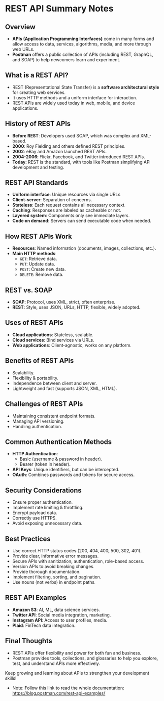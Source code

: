 # REST API Summary Notes

## Overview
- **APIs (Application Programming Interfaces)** come in many forms and allow access to data, services, algorithms, media, and more through web URLs.
- **Postman** offers a public collection of APIs (including REST, GraphQL, and SOAP) to help newcomers learn and experiment.

## What is a REST API?
- REST (Representational State Transfer) is a **software architectural style** for creating web services.
- It uses HTTP methods and a uniform interface for interaction.
- REST APIs are widely used today in web, mobile, and device applications.

## History of REST APIs
- **Before REST**: Developers used SOAP, which was complex and XML-based.
- **2000**: Roy Fielding and others defined REST principles.
- **2002**: eBay and Amazon launched REST APIs.
- **2004-2006**: Flickr, Facebook, and Twitter introduced REST APIs.
- **Today**: REST is the standard, with tools like Postman simplifying API development and testing.

## REST API Standards
- **Uniform interface**: Unique resources via single URLs.
- **Client-server**: Separation of concerns.
- **Stateless**: Each request contains all necessary context.
- **Caching**: Responses are labeled as cacheable or not.
- **Layered system**: Components only see immediate layers.
- **Code on demand**: Servers can send executable code when needed.

## How REST APIs Work
- **Resources**: Named information (documents, images, collections, etc.).
- **Main HTTP methods**:
  - `GET`: Retrieve data.
  - `PUT`: Update data.
  - `POST`: Create new data.
  - `DELETE`: Remove data.

## REST vs. SOAP
- **SOAP**: Protocol, uses XML, strict, often enterprise.
- **REST**: Style, uses JSON, URLs, HTTP, flexible, widely adopted.

## Uses of REST APIs
- **Cloud applications**: Stateless, scalable.
- **Cloud services**: Bind services via URLs.
- **Web applications**: Client-agnostic, works on any platform.

## Benefits of REST APIs
- Scalability.
- Flexibility & portability.
- Independence between client and server.
- Lightweight and fast (supports JSON, XML, HTML).

## Challenges of REST APIs
- Maintaining consistent endpoint formats.
- Managing API versioning.
- Handling authentication.

## Common Authentication Methods
- **HTTP Authentication**:
  - Basic (username & password in header).
  - Bearer (token in header).
- **API Keys**: Unique identifiers, but can be intercepted.
- **OAuth**: Combines passwords and tokens for secure access.

## Security Considerations
- Ensure proper authentication.
- Implement rate limiting & throttling.
- Encrypt payload data.
- Correctly use HTTPS.
- Avoid exposing unnecessary data.

## Best Practices
- Use correct HTTP status codes (200, 404, 400, 500, 302, 401).
- Provide clear, informative error messages.
- Secure APIs with sanitization, authentication, role-based access.
- Version APIs to avoid breaking changes.
- Provide thorough documentation.
- Implement filtering, sorting, and pagination.
- Use nouns (not verbs) in endpoint paths.

## REST API Examples
- **Amazon S3**: AI, ML, data science services.
- **Twitter API**: Social media integration, marketing.
- **Instagram API**: Access to user profiles, media.
- **Plaid**: FinTech data integration.

## Final Thoughts
- REST APIs offer flexibility and power for both fun and business.
- Postman provides tools, collections, and glossaries to help you explore, test, and understand APIs more effectively.

Keep growing and learning about APIs to strengthen your development skills!

- Note: Follow this link to read the whole documentation: https://blog.postman.com/rest-api-examples/
